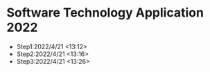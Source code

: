 # Software Technology Application 2022
- Step1:2022/4/21 <13:12>
- Step2:2022/4/21 <13:16>
- Step3:2022/4/21 <13:26>